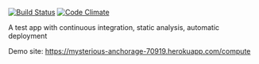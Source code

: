 [![Build Status](https://travis-ci.org/asdemirci/demoapp.svg?branch=master)](https://travis-ci.org/asdemirci/demoapp)
[![Code Climate](https://codeclimate.com/github/asdemirci/demoapp/badges/gpa.svg)](https://codeclimate.com/github/asdemirci/demoapp)


A test app with continuous integration, static analysis, automatic deployment

Demo site: https://mysterious-anchorage-70919.herokuapp.com/compute
